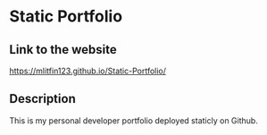# Static Portfolio

## Link to the website

https://mlitfin123.github.io/Static-Portfolio/

## Description 
This is my personal developer portfolio deployed staticly on Github.
